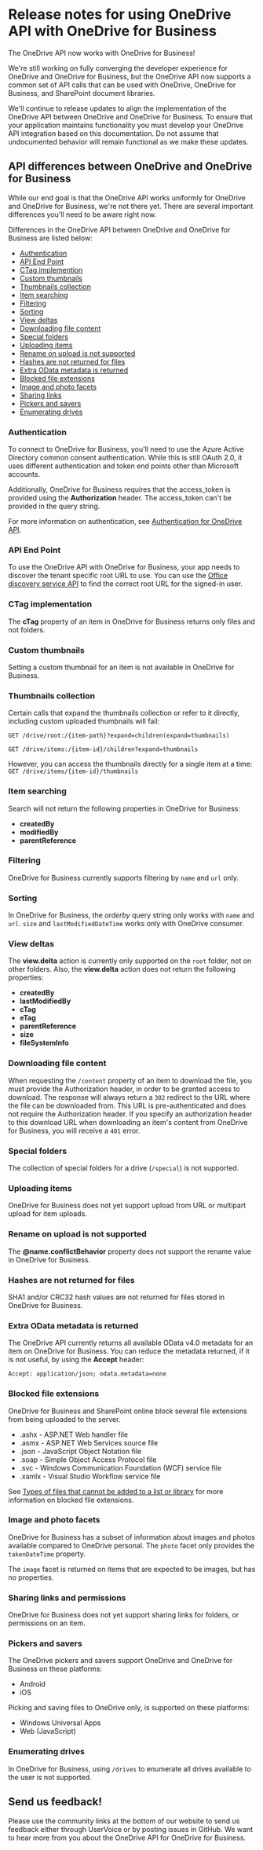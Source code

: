 # Release notes for using OneDrive API with OneDrive for Business

The OneDrive API now works with OneDrive for Business!

We're still working on fully converging the developer experience for
OneDrive and OneDrive for Business, but the OneDrive API now supports a common
set of API calls that can be used with OneDrive, OneDrive for Business, and
SharePoint document libraries.

We'll continue to release updates to align the implementation of the
OneDrive API between OneDrive and OneDrive for Business. To ensure that your
application maintains functionality you must develop your OneDrive API
integration based on this documentation. Do not assume that undocumented
behavior will remain functional as we make these updates.

## API differences between OneDrive and OneDrive for Business

While our end goal is that the OneDrive API works uniformly for OneDrive and
OneDrive for Business, we're not there yet. There are several important
differences you'll need to be aware right now.

Differences in the OneDrive API between OneDrive and OneDrive for Business
are listed below:

* [Authentication](#authentication)
* [API End Point](#api-end-point)
* [CTag implemention](#ctag-implementation)
* [Custom thumbnails](#custom-thumbnails)
* [Thumbnails collection](#thumbnails-collection)
* [Item searching](#item-searching)
* [Filtering](#filtering)
* [Sorting](#sorting)
* [View deltas](#view-deltas)
* [Downloading file content](#downloading-file-content)
* [Special folders](#special-folders)
* [Uploading items](#uploading-items)
* [Rename on upload is not supported](#rename-on-upload-is-not-supported)
* [Hashes are not returned for files](#hashes-are-not-returned-for-files)
* [Extra OData metadata is returned](#extra-odata-metadata-is-returned)
* [Blocked file extensions](#blocked-file-extensions)
* [Image and photo facets](#image-and-photo-facets)
* [Sharing links](#sharing-links-and-permissions)
* [Pickers and savers](#pickers-and-savers)
* [Enumerating drives](#enumerating-drives)

### Authentication

To connect to OneDrive for Business, you'll need to use the Azure Active Directory
common consent authentication. While this is still OAuth 2.0, it uses different
authentication and token end points other than Microsoft accounts.

Additionally, OneDrive for Business requires that the access_token is provided using
the **Authorization** header. The access_token can't be provided in the query
string.

For more information on authentication, see [Authentication for OneDrive API](../auth/readme.md).

### API End Point

To use the OneDrive API with OneDrive for Business, your app needs to discover the
tenant specific root URL to use. You can use the [Office discovery service API][discover-api]
to find the correct root URL for the signed-in user.

[discover-api]: https://msdn.microsoft.com/en-us/office/office365/api/discovery-service-rest-operations

### CTag implementation

The **cTag** property of an item in OneDrive for Business returns only files and not folders.

### Custom thumbnails

Setting a custom thumbnail for an item is not available in OneDrive for Business.

### Thumbnails collection

Certain calls that expand the thumbnails collection or refer to it directly, including
custom uploaded thumbnails will fail:

`GET /drive/root:/{item-path}?expand=children(expand=thumbnails)`

`GET /drive/items:/{item-id}/children?expand=thumbnails`

However, you can access the thumbnails directly for a single item at a time:
`GET /drive/items/{item-id}/thumbnails`

### Item searching

Search will not return the following properties in OneDrive for Business:

* **createdBy**
* **modifiedBy**
* **parentReference**

### Filtering

OneDrive for Business currently supports filtering by `name` and `url` only.

### Sorting

In OneDrive for Business, the _orderby_ query string only works with `name` and `url`. `size` and `lastModifiedDateTime` works only with OneDrive consumer.

### View deltas

The **view.delta** action is currently only supported on the `root` folder, not on other folders. Also, the **view.delta** action does not return the following properties:

* **createdBy**
* **lastModifiedBy**
* **cTag**
* **eTag**
* **parentReference**
* **size**
* **fileSystemInfo**

### Downloading file content

When requesting the `/content` property of an item to download the file, you
must provide the Authorization header, in order to be granted access to
download. The response will always return a `302` redirect to the URL where the
file can be downloaded from. This URL is pre-authenticated and does not require
the Authorization header. If you specify an authorization header to this
download URL when downloading an item's content from OneDrive for Business, you
will receive a `401` error.

### Special folders

The collection of special folders for a drive (`/special`) is not supported.

### Uploading items

OneDrive for Business does not yet support upload from URL or multipart upload
for item uploads.

### Rename on upload is not supported

The **@name.conflictBehavior** property does not support the rename value in
OneDrive for Business.

### Hashes are not returned for files

SHA1 and/or CRC32 hash values are not returned for files stored in OneDrive
for Business.

### Extra OData metadata is returned

The OneDrive API currently returns all available OData v4.0 metadata for an item
on OneDrive for Business. You can reduce the metadata returned, if it is not
useful, by using the **Accept** header:

```
Accept: application/json; odata.metadata=none
```

### Blocked file extensions

OneDrive for Business and SharePoint online block several file extensions from
being uploaded to the server.

* .ashx - ASP.NET Web handler file
* .asmx - ASP.NET Web Services source file
* .json - JavaScript Object Notation file
* .soap - Simple Object Access Protocol file
* .svc - Windows Communication Foundation (WCF) service file
* .xamlx - Visual Studio Workflow service file

See [Types of files that cannot be added to a list or library][blocked-extensions]
for more information on blocked file extensions.

[blocked-extensions]: https://support.office.com/en-us/article/Types-of-files-that-cannot-be-added-to-a-list-or-library-30be234d-e551-4c2a-8de8-f8546ffbf5b3?ui=en-US&rs=en-AU&ad=AU&fromAR=1#__toc355959797]

### Image and photo facets

OneDrive for Business has a subset of information about images and photos
available compared to OneDrive personal. The `photo` facet only provides the
`takenDateTime` property.

The `image` facet is returned on items that are expected to be images, but has
no properties.


### Sharing links and permissions

OneDrive for Business does not yet support sharing links for folders, or permissions on an item.

### Pickers and savers

The OneDrive pickers and savers support OneDrive and OneDrive for Business
on these platforms:

* Android
* iOS

Picking and saving files to OneDrive only, is supported on these platforms:

* Windows Universal Apps
* Web (JavaScript)

### Enumerating drives

In OneDrive for Business, using `/drives` to enumerate all drives available to the user is not supported.

## Send us feedback!

Please use the community links at the bottom of our website to send us feedback
either through UserVoice or by posting issues in GitHub. We want to hear more
from you about the OneDrive API for OneDrive for Business.

<!-- {
  "type": "#page.annotation",
  "description": "Read more about the differences in using OneDrive API with OneDrive for Business",
  "keywords": "release,notes,onedrive,onedrive for business,od4b,odb,files api,files api v2",
  "section": "documentation",
  "tocPath": "OneDrive for Business/Release Notes"
} -->
